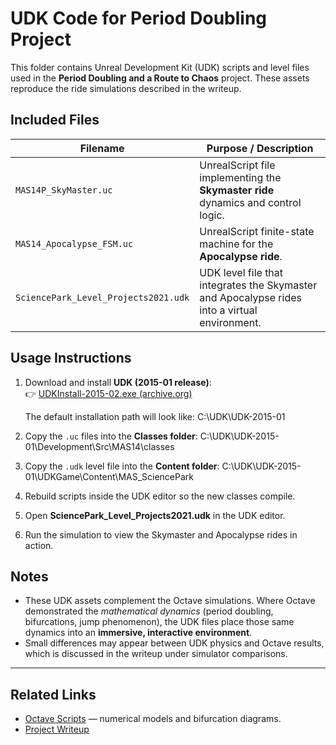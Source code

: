 # UDK Code for Period Doubling Project

This folder contains Unreal Development Kit (UDK) scripts and level files used in the **Period Doubling and a Route to Chaos** project. These assets reproduce the ride simulations described in the writeup.

## Included Files

| Filename | Purpose / Description |
|---|------------------------------|
| `MAS14P_SkyMaster.uc` | UnrealScript file implementing the **Skymaster ride** dynamics and control logic. |
| `MAS14_Apocalypse_FSM.uc` | UnrealScript finite-state machine for the **Apocalypse ride**. |
| `SciencePark_Level_Projects2021.udk` | UDK level file that integrates the Skymaster and Apocalypse rides into a virtual environment. |

## Usage Instructions

1. Download and install **UDK (2015-01 release)**:  
   👉 [UDKInstall-2015-02.exe (archive.org)](https://archive.org/download/udkinstall-2015-02)

   The default installation path will look like:
C:\UDK\UDK-2015-01


2. Copy the `.uc` files into the **Classes folder**:
C:\UDK\UDK-2015-01\Development\Src\MAS14\classes


3. Copy the `.udk` level file into the **Content folder**:
C:\UDK\UDK-2015-01\UDKGame\Content\MAS_SciencePark

4. Rebuild scripts inside the UDK editor so the new classes compile.  

5. Open **SciencePark_Level_Projects2021.udk** in the UDK editor.  

6. Run the simulation to view the Skymaster and Apocalypse rides in action.

## Notes

- These UDK assets complement the Octave simulations. Where Octave demonstrated the *mathematical dynamics* (period doubling, bifurcations, jump phenomenon), the UDK files place those same dynamics into an **immersive, interactive environment**.
- Small differences may appear between UDK physics and Octave results, which is discussed in the writeup under simulator comparisons.

---

## Related Links

- [Octave Scripts](../octave) — numerical models and bifurcation diagrams.  
- [Project Writeup](https://oospakooysa.github.io/period_doubling/2025/09/26/period-doubling-writeup.html)  



